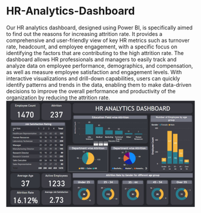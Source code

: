 # HR-Analytics-Dashboard
Our HR analytics dashboard, designed using Power BI, is specifically aimed to find out the reasons for increasing attrition rate. It provides a comprehensive and user-friendly view of key HR metrics such as turnover rate, headcount, and employee engagement, with a specific focus on identifying the factors that are contributing to the high attrition rate. The dashboard allows HR professionals and managers to easily track and analyze data on employee performance, demographics, and compensation, as well as measure employee satisfaction and engagement levels. With interactive visualizations and drill-down capabilities, users can quickly identify patterns and trends in the data, enabling them to make data-driven decisions to improve the overall performance and productivity of the organization by reducing the attrition rate.
![alt text](https://github.com/ayushshah4403/HR-Analytics-Dashboard/blob/main/Images/Dashboard%20Screenshot.jpg)

